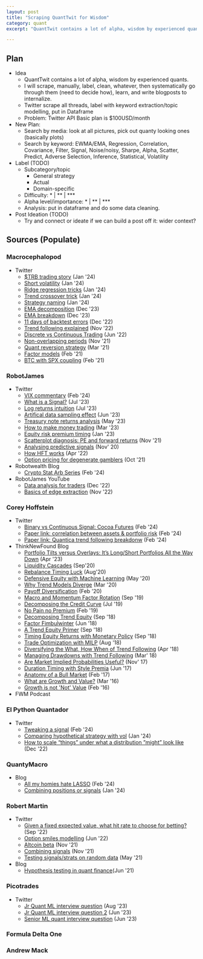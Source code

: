 ```yaml
---
layout: post
title: "Scraping QuantTwit for Wisdom"
category: quant
excerpt: "QuantTwit contains a lot of alpha, wisdom by experienced quants. I will scrape, manually, label, clean, whatever, then systematically go through them (need to decide how), learn, and write blogposts to internalize."

---
```




## Plan

* Idea
    * QuantTwit contains a lot of alpha, wisdom by experienced quants.
    * I will scrape, manually, label, clean, whatever, then systematically go through them (need to decide how), learn, and write blogposts to internalize.
    * Twitter scrape all threads, label with keyword extraction/topic modelling, put in Dataframe
    * Problem: Twitter API Basic plan is $100USD/month
* New Plan:
    * Search by media: look at all pictures, pick out quanty looking ones (basically plots)
    * Search by keyword: EWMA/EMA, Regression, Correlation, Covariance, Filter, Signal, Noise/noisy, Sharpe, Alpha, Scatter, Predict, Adverse Selection, Inference, Statistical, Volatility
* Label (TODO)
    * Subcategory/topic
        * General strategy
        * Actual
        * Domain-specific
    * Difficulty: * | ** | ***
    * Alpha level/importance: * | ** | ***
    * Analysis: put in dataframe and do some data cleaning.
* Post Ideation (TODO)
    * Try and connect or ideate if we can build a post off it: wider context?


## Sources (Populate)

### Macrocephalopod

* Twitter
    * [$TRB trading story](https://twitter.com/macrocephalopod/status/1741822159935185308) (Jan '24)
    * [Short volatility](https://twitter.com/macrocephalopod/status/1747672425586655541) (Jan '24)
    * [Ridge regression tricks](https://twitter.com/macrocephalopod/status/1745040541371322668) (Jan '24)
    * [Trend crossover trick](https://twitter.com/macrocephalopod/status/1750111877265322470) (Jan '24)
    * [Strategy naming](https://twitter.com/macrocephalopod/status/1746581174049251453) (Jan '24)
    * [EMA decomposition](https://twitter.com/macrocephalopod/status/1732097293686354262) (Dec '23)
    * [EMA breakdown](https://twitter.com/macrocephalopod/status/1731986693102633301) (Dec '23)
    * [11 days of backtest errors](https://twitter.com/macrocephalopod/status/1598823745681903616) (Dec '22)
    * [Trend following explained](https://twitter.com/macrocephalopod/status/1587591578331250691) (Nov '22)
    * [Discrete vs Continuous Trading](https://twitter.com/macrocephalopod/status/1535386885408833536) (Jun '22)
    * [Non-overlapping periods](https://twitter.com/macrocephalopod/status/1460308963845677057) (Nov '21)
    * [Quant reversion strategy](https://twitter.com/macrocephalopod/status/1370349076525514752) (Mar '21)
    * [Factor models](https://twitter.com/macrocephalopod/status/1356731277337108482) (Feb '21)
    * [BTC with SPX coupling](https://twitter.com/macrocephalopod/status/1656294685780975617) (Feb '21) 



### RobotJames

* Twitter
    * [VIX commentary](https://twitter.com/therobotjames/status/1756812150084157805) (Feb '24)
    * [What is a Signal?](https://twitter.com/therobotjames/status/1678290394310934529) (Jul '23)
    * [Log returns intuition](https://twitter.com/therobotjames/status/1678259655842344960) (Jul '23)
    * [Artifical data sampling effect](https://twitter.com/therobotjames/status/1671015119575461889) (Jun '23)
    * [Treasury note returns analysis](https://twitter.com/therobotjames/status/1663784977279115265) (May '23)
    * [How to make money trading](https://twitter.com/therobotjames/status/1638292311435034624) (Mar '23)
    * [Equity risk premium timing](https://twitter.com/therobotjames/status/1620331269958815745) (Jan '23)
    * [Scatterplot diagnosis: PE and forward returns](https://twitter.com/therobotjames/status/1460313659381407746) (Nov '21)
    * [Analysing predictive signals](https://twitter.com/therobotjames/status/1332131740580683776) (Nov' 20)
    * [How HFT works](https://twitter.com/therobotjames/status/1513851852953354240) (Apr '22)
    * [Option pricing for degenerate gamblers](https://twitter.com/therobotjames/status/1444832778768379904) (Oct '21)
* Robotwealth Blog
    * [Crypto Stat Arb Series](https://robotwealth.com/quantifying-and-combining-crypto-alphas/) (Feb '24)
* RobotJames YouTube  
    * [Data analysis for traders](https://www.youtube.com/watch?v=Nbq5eyVk-0w&t=4288s&ab_channel=RobotWealth) (Dec '22)
    * [Basics of edge extraction](https://www.youtube.com/watch?v=iDxMhUxnXsg&t=5221s&ab_channel=RobotWealth) (Nov '22)


### Corey Hoffstein

* Twitter
    * [Binary vs Continuous Signal: Cocoa Futures](https://twitter.com/choffstein/status/1755982427720126771) (Feb '24)
    * [Paper link: correlation between assets & portfolio risk](https://twitter.com/choffstein/status/1752040834361393430/photo/1) (Feb '24)
    * [Paper link: Quantica trend following breakdonw](https://twitter.com/choffstein/status/1750604861073142219) (Feb '24)
* ThinkNewFound Blog
    * [Portfolio Tilts versus Overlays: It’s Long/Short Portfolios All the Way Down](https://blog.thinknewfound.com/2023/04/portfolio-tilts-versus-overlays-its-long-short-portfolios-all-the-way-down/) (Apr '23)
    * [Liquidity Cascades](https://www.thinknewfound.com/liquidity-cascades) (Sep'20)
    * [Rebalance Timing Luck](https://www.thinknewfound.com/rebalance-timing-luck) (Aug'20)
    * [Defensive Equity with Machine Learning](https://blog.thinknewfound.com/2020/05/defensive-equity-with-machine-learning/) (May '20)
    * [Why Trend Models Diverge](https://blog.thinknewfound.com/2020/03/why-trend-models-diverge/) (Mar '20)
    * [Payoff Diversification](https://blog.thinknewfound.com/2020/02/payoff-diversification/) (Feb '20)
    * [Macro and Momentum Factor Rotation](https://blog.thinknewfound.com/2019/09/macro-and-momentum-factor-rotation/) (Sep '19)
    * [Decomposing the Credit Curve](https://blog.thinknewfound.com/2019/07/decomposing-the-credit-curve/) (Jul '19)
    * [No Pain no Premium](https://blog.thinknewfound.com/2019/02/no-pain-no-premium/) (Feb '19)
    * [Decomposing Trend Equity](https://blog.thinknewfound.com/2018/09/decomposing-trend-equity/) (Sep '18)
    * [Factor Fimbulwinter](https://blog.thinknewfound.com/2018/06/factor-fimbulwinter/) (Jun '18)
    * [A Trend Equity Primer](https://blog.thinknewfound.com/2018/09/a-trend-equity-primer/) (Sep '18)
    * [Timing Equity Returns with Monetary Policy](https://blog.thinknewfound.com/2018/09/timing-equity-returns-using-monetary-policy/) (Sep '18)
    * [Trade Optimization with MILP](https://blog.thinknewfound.com/2018/08/trade-optimization/) (Aug '18)
    * [Diversifying the What, How When of Trend Following](https://blog.thinknewfound.com/2018/04/diversifying-the-what-how-and-when-of-trend-following/) (Apr '18)
    * [Managing Drawdowns with Trend Following](https://blog.thinknewfound.com/2018/03/protect-participate-managing-drawdowns-with-trend-following/) (Mar' 18)
    * [Are Market Implied Probabilities Useful?](https://blog.thinknewfound.com/2017/11/market-implied-probabilities-useful/) (Nov' 17)
    * [Duration Timing with Style Premia](https://blog.thinknewfound.com/2017/06/duration-timing-style-premia/) (Jun '17)
    * [Anatomy of a Bull Market](https://blog.thinknewfound.com/2017/02/anatomy-bull-market/) (Feb '17)
    * [What are Growth and Value?](https://blog.thinknewfound.com/2016/03/what-are-growth-and-value/) (Mar '16)
    * [Growth is not 'Not' Value](https://blog.thinknewfound.com/2016/02/growth-not-not-value/) (Feb '16)
* FWM Podcast



### El Python Quantador

* Twitter
    * [Tweaking a signal](https://twitter.com/ThePythonQuant/status/1752750066652123167) (Feb '24)
    * [Comparing hypothetical strategy with vol](https://twitter.com/ThePythonQuant/status/1744495480493502613) (Jan '24)
    * [How to scale “things” under what a distribution ”might” look like](https://twitter.com/ThePythonQuant/status/1608607521278918662) (Dec '22)

### QuantyMacro

* Blog
    * [All my homies hate LASSO](https://www.quantymacro.com/all-my-homies-hate-lasso/) (Feb '24)
    * [Combining positions or signals](https://www.quantymacro.com/combinepositionsorsignals2/) (Jan '24)

### Robert Martin

* Twitter
    * [Given a fixed expected value, what hit rate to choose for betting?](https://twitter.com/robertmartin88/status/1566097258805854215) (Sep '22)
    * [Option smiles modelling](https://twitter.com/robertmartin88/status/1532433672162398218) (Jun '22) 
    * [Altcoin beta](https://twitter.com/robertmartin88/status/1461078662233608196) (Nov '21)
    * [Combining signals](https://twitter.com/macrocephalopod/status/1459166928816287751) (Nov '21)
    * [Testing signals/strats on random data](https://twitter.com/robertmartin88/status/1388203875597967361) (May '21)
* Blog
    * [Hypothesis testing in quant finance](https://reasonabledeviations.com/2021/06/17/hypothesis-testing-quant/)(Jun '21)


### Picotrades

* Twitter
    * [Jr Quant ML interview question](https://twitter.com/picotrades/status/1688939629867577344) (Aug '23)
    * [Jr Quant ML interview question 2](https://twitter.com/picotrades/status/1673248470646378498) (Jun '23)
    * [Senior ML quant interview question](https://twitter.com/picotrades/status/1670910638145634306) (Jun '23)


### Formula Delta One

### Andrew Mack
